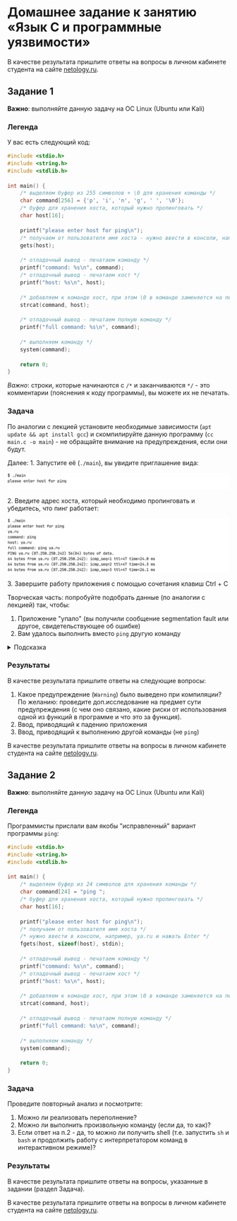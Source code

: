 
# Домашнее задание к занятию «Язык С и программные уязвимости»

В качестве результата пришлите ответы на вопросы в личном кабинете студента на сайте [netology.ru](https://netology.ru).

## Задание 1

**Важно**: выполняйте данную задачу на ОС Linux (Ubuntu или Kali)

### Легенда

У вас есть следующий код:
```c
#include <stdio.h>
#include <string.h>
#include <stdlib.h>

int main() {
    /* выделяем буфер из 255 символов + \0 для хранения команды */
    char command[256] = {'p', 'i', 'n', 'g', ' ', '\0'};
    /* буфер для хранения хоста, который нужно пропинговать */
    char host[16];

    printf("please enter host for ping\n");
    /* получаем от пользователя имя хоста - нужно ввести в консоли, например, ya.ru и нажать Enter */
    gets(host);

    /* отладочный вывод - печатаем команду */
    printf("command: %s\n", command);
    /* отладочный вывод - печатаем хост */
    printf("host: %s\n", host);

    /* добавляем к команде хост, при этом \0 в команде заменяется на первый символ из host */
    strcat(command, host);

    /* отладочный вывод - печатаем полную команду */
    printf("full command: %s\n", command);

    /* выполняем команду */
    system(command);

    return 0;
}
```

*Важно*: строки, которые начинаются с `/*` и заканчиваются `*/` - это комментарии (пояснения к коду программы), вы можете их не печатать.

### Задача

По аналогии с лекцией установите необходимые зависимости (`apt update && apt install gcc`) и скомпилируйте данную программу (`cc main.c -o main`) - не обращайте внимание на предупреждения, если они будут.

Далее:
1\. Запустите её (`./main`), вы увидите приглашение вида:

![](pic/input.png)

2\. Введите адрес хоста, который необходимо пропинговать и убедитесь, что пинг работает:

![](pic/ping.png)

3\. Завершите работу приложения с помощью сочетания клавиш Ctrl + C

Творческая часть: попробуйте подобрать данные (по аналогии с лекцией) так, чтобы:
1. Приложение "упало" (вы получили сообщение segmentation fault или другое, свидетельствующее об ошибке)
1. Вам удалось выполнить вместо `ping` другую команду

<details>
<summary>Подсказка</summary>

Начните вводить по одному символу, пока не увидите, что команда `ping` вдруг заменилась на нужную вам (см. вывод `printf("full command: %s\n", command);`).
</details>

### Результаты

В качестве результата пришлите ответы на следующие вопросы:
1. Какое предупреждение (`Warning`) было выведено при компиляции? По желанию: проведите доп.исследование на предмет сути предупреждения (с чем оно связано, какие риски от использования одной из функций в программе и что это за функция).
1. Ввод, приводящий к падению приложения
1. Ввод, приводящий к выполнению другой команды (не `ping`)

В качестве результата пришлите ответы на вопросы в личном кабинете студента на сайте [netology.ru](https://netology.ru).



## Задание 2

**Важно**: выполняйте данную задачу на ОС Linux (Ubuntu или Kali)

### Легенда

Программисты прислали вам якобы "исправленный" вариант программы `ping`:
```c
#include <stdio.h>
#include <string.h>
#include <stdlib.h>

int main() {
    /* выделяем буфер из 24 символов для хранения команды */
    char command[24] = "ping ";
    /* буфер для хранения хоста, который нужно пропинговать */
    char host[16];

    printf("please enter host for ping\n");
    /* получаем от пользователя имя хоста */
    /* нужно ввести в консоли, например, ya.ru и нажать Enter */
    fgets(host, sizeof(host), stdin);

    /* отладочный вывод - печатаем команду */
    printf("command: %s\n", command);
    /* отладочный вывод - печатаем хост */
    printf("host: %s\n", host);

    /* добавляем к команде хост, при этом \0 в команде заменяется на первый символ из host */
    strcat(command, host);

    /* отладочный вывод - печатаем полную команду */
    printf("full command: %s\n", command);

    /* выполняем команду */
    system(command);

    return 0;
}
```

### Задача

Проведите повторный анализ и посмотрите:
1. Можно ли реализовать переполнение?
1. Можно ли выполнить произвольную команду (если да, то как)?
1. Если ответ на п.2 - да, то можно ли получить shell (т.е. запустить `sh` и `bash` и продолжить работу с интерпретатором команд в интерактивном режиме)?

### Результаты

В качестве результата пришлите ответы на вопросы, указанные в задании (раздел Задача).

В качестве результата пришлите ответы на вопросы в личном кабинете студента на сайте [netology.ru](https://netology.ru).

